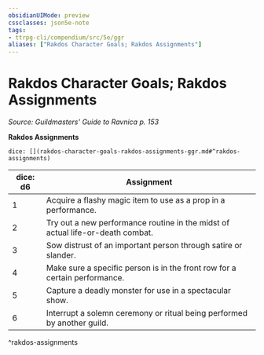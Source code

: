 ```yaml
---
obsidianUIMode: preview
cssclasses: json5e-note
tags:
- ttrpg-cli/compendium/src/5e/ggr
aliases: ["Rakdos Character Goals; Rakdos Assignments"]
---
```

# Rakdos Character Goals; Rakdos Assignments
*Source: Guildmasters' Guide to Ravnica p. 153* 

**Rakdos Assignments**

`dice: [](rakdos-character-goals-rakdos-assignments-ggr.md#^rakdos-assignments)`

| dice: d6 | Assignment |
|----------|------------|
| 1 | Acquire a flashy magic item to use as a prop in a performance. |
| 2 | Try out a new performance routine in the midst of actual life-or-death combat. |
| 3 | Sow distrust of an important person through satire or slander. |
| 4 | Make sure a specific person is in the front row for a certain performance. |
| 5 | Capture a deadly monster for use in a spectacular show. |
| 6 | Interrupt a solemn ceremony or ritual being performed by another guild. |
^rakdos-assignments